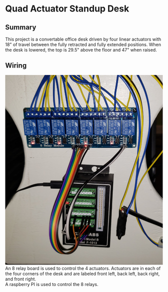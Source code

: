 # Quad Actuator Standup Desk
## Summary
This project is a convertable office desk driven by four linear actuators with 18" of travel between the fully retracted and fully extended positions. When the desk is lowered, the top is 29.5" above the floor and 47" when raised. 
## Wiring 
<img src="images/wiring_image.jpg" width=640/>
An 8 relay board is used to control the 4 actuators. Actuators are in each of the four corners of the desk and are labeled front left, back left, back right, and front right.
<br/>
A raspberry PI is used to control the 8 relays. 
